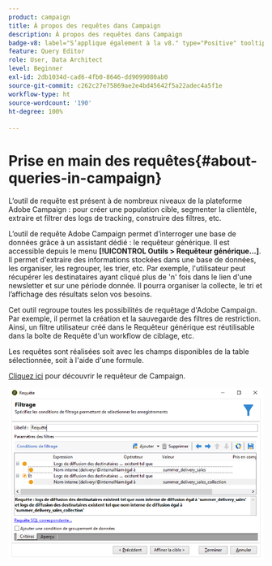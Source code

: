 ```yaml
---
product: campaign
title: À propos des requêtes dans Campaign
description: À propos des requêtes dans Campaign
badge-v8: label="S’applique également à la v8." type="Positive" tooltip="S’applique également à Campaign v8."
feature: Query Editor
role: User, Data Architect
level: Beginner
exl-id: 2db1034d-cad6-4fb0-8646-dd9099080ab0
source-git-commit: c262c27e75869ae2e4bd45642f5a22adec4a5f1e
workflow-type: ht
source-wordcount: '190'
ht-degree: 100%

---
```


# Prise en main des requêtes{#about-queries-in-campaign}



L’outil de requête est présent à de nombreux niveaux de la plateforme Adobe Campaign : pour créer une population cible, segmenter la clientèle, extraire et filtrer des logs de tracking, construire des filtres, etc.

L’outil de requête Adobe Campaign permet d’interroger une base de données grâce à un assistant dédié : le requêteur générique. Il est accessible depuis le menu **[!UICONTROL Outils > Requêteur générique...]**. Il permet d&#39;extraire des informations stockées dans une base de données, les organiser, les regrouper, les trier, etc. Par exemple, l&#39;utilisateur peut récupérer les destinataires ayant cliqué plus de &#39;n&#39; fois dans le lien d&#39;une newsletter et sur une période donnée. Il pourra organiser la collecte, le tri et l’affichage des résultats selon vos besoins.

Cet outil regroupe toutes les possibilités de requêtage d&#39;Adobe Campaign. Par exemple, il permet la création et la sauvegarde des filtres de restriction. Ainsi, un filtre utilisateur créé dans le Requêteur générique est réutilisable dans la boîte de Requête d&#39;un workflow de ciblage, etc.

Les requêtes sont réalisées soit avec les champs disponibles de la table sélectionnée, soit à l&#39;aide d&#39;une formule.

[Cliquez ici](../../workflow/using/query.md) pour découvrir le requêteur de Campaign.

![](assets/query_recipients_4.png)
